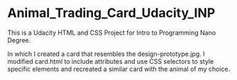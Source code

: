 # Animal_Trading_Card_Udacity_INP
This is a Udacity HTML and CSS Project for Intro to Programming Nano Degree.

In which I created a card that resembles the design-prototype.jpg. I modified card.html to include attributes and use CSS selectors to style specific elements and recreated a similar card with the animal of my choice.
